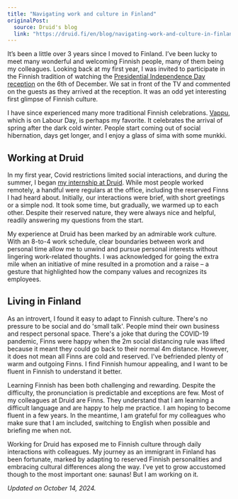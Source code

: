 ```yaml
---
title: "Navigating work and culture in Finland"
originalPost:
  source: Druid's blog
  link: "https://druid.fi/en/blog/navigating-work-and-culture-in-finland/"
---
```


It’s been a little over 3 years since I moved to Finland. I’ve been lucky to meet many wonderful and welcoming Finnish people, many of them being my colleagues. Looking back at my first year, I was invited to participate in the Finnish tradition of watching the [Presidential Independence Day reception](https://www.presidentti.fi/en/independence-day-reception/) on the 6th of December. We sat in front of the TV and commented on the guests as they arrived at the reception. It was an odd yet interesting first glimpse of Finnish culture.

I have since experienced many more traditional Finnish celebrations. [Vappu](https://www.visitfinland.com/en/product/84faf8f2-4662-491e-bd0d-4db168b552d7/vappu-celebration-of-the-spring-in-helsinki/), which is on Labour Day, is perhaps my favorite. It celebrates the arrival of spring after the dark cold winter. People start coming out of social hibernation, days get longer, and I enjoy a glass of sima with some munkki.

## Working at Druid

In my first year, Covid restrictions limited social interactions, and during the summer, I began [my internship at Druid](/posts/my-internship-experience-at-druid). While most people worked remotely, a handful were regulars at the office, including the reserved Finns I had heard about. Initially, our interactions were brief, with short greetings or a simple nod. It took some time, but gradually, we warmed up to each other. Despite their reserved nature, they were always nice and helpful, readily answering my questions from the start.

My experience at Druid has been marked by an admirable work culture. With an 8-to-4 work schedule, clear boundaries between work and personal time allow me to unwind and pursue personal interests without lingering work-related thoughts. I was acknowledged for going the extra mile when an initiative of mine resulted in a promotion and a raise – a gesture that highlighted how the company values and recognizes its employees.

## Living in Finland

As an introvert, I found it easy to adapt to Finnish culture. There's no pressure to be social and do 'small talk'. People mind their own business and respect personal space. There's a joke that during the COVID-19 pandemic, Finns were happy when the 2m social distancing rule was lifted because it meant they could go back to their normal 4m distance. However, it does not mean all Finns are cold and reserved. I've befriended plenty of warm and outgoing Finns. I find Finnish humour appealing, and I want to be fluent in Finnish to understand it better.

Learning Finnish has been both challenging and rewarding. Despite the difficulty, the pronunciation is predictable and exceptions are few. Most of my colleagues at Druid are Finns. They understand that I am learning a difficult language and are happy to help me practice. I am hoping to become fluent in a few years. In the meantime, I am grateful for my colleagues who make sure that I am included, switching to English when possible and briefing me when not.

Working for Druid has exposed me to Finnish culture through daily interactions with colleagues. My journey as an immigrant in Finland has been fortunate, marked by adapting to reserved Finnish personalities and embracing cultural differences along the way. I’ve yet to grow accustomed though to the most important one: saunas! But I am working on it.

_Updated on October 14, 2024._